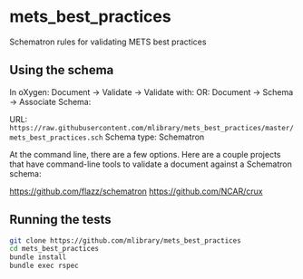 # mets_best_practices
Schematron rules for validating METS best practices

## Using the schema

In oXygen: Document -> Validate -> Validate with: 
OR: Document -> Schema -> Associate Schema: 

URL: `https://raw.githubusercontent.com/mlibrary/mets_best_practices/master/mets_best_practices.sch`
Schema type: Schematron

At the command line, there are a few options. Here are a couple projects that have command-line tools to validate a document against a Schematron schema:

https://github.com/flazz/schematron
https://github.com/NCAR/crux

## Running the tests

```bash
git clone https://github.com/mlibrary/mets_best_practices
cd mets_best_practices
bundle install
bundle exec rspec
```
